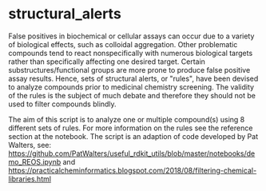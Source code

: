 # structural_alerts

False positives in biochemical or cellular assays can occur due to a variety of biological effects, such as colloidal aggregation. Other problematic compounds tend to react nonspecifically with numerous biological targets rather than specifically affecting one desired target. Certain substructures/functional groups are more prone to produce false positive assay results. Hence, sets of structural alerts, or "rules", have been devised to analyze compounds prior to medicinal chemistry screening. The validity of the rules is the subject of much debate and therefore they should not be used to filter compounds blindly.

The aim of this script is to analyze one or multiple compound(s) using 8 different sets of rules. For more information on the rules see the reference section at the notebook. The script is an adaption of code developed by Pat Walters, see: https://github.com/PatWalters/useful_rdkit_utils/blob/master/notebooks/demo_REOS.ipynb and https://practicalcheminformatics.blogspot.com/2018/08/filtering-chemical-libraries.html
